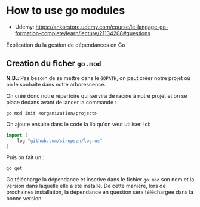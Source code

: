 # How to use go modules

- Udemy: https://ankorstore.udemy.com/course/le-langage-go-formation-complete/learn/lecture/21134208#questions

Explication du la gestion de dépendances en Go

## Creation du ficher `go.mod` 
**N.B.:** Pas besoin de se mettre dans le `GOPATH`, on peut créer notre projet où on le souhaite dans notre arborescence.

On créé donc notre répertoire qui servira de racine à notre projet et on se place dedans avant de lancer la commande :
```
go mod init <organization/project>
```

On ajoute ensuite dans le code la lib qu'on veut utiliser. Ici:
```go
import (
    log "github.com/sirupsen/logrus"
)
```

Puis on fait un :
```
go get
```

Go télécharge la dépendance et inscrive dans le fichier `go.mod` son nom et la version dans laquelle 
elle a été installé. De cette manière, lors de prochaines installation, la dépendance en question sera téléchargée
dans la bonne version.
